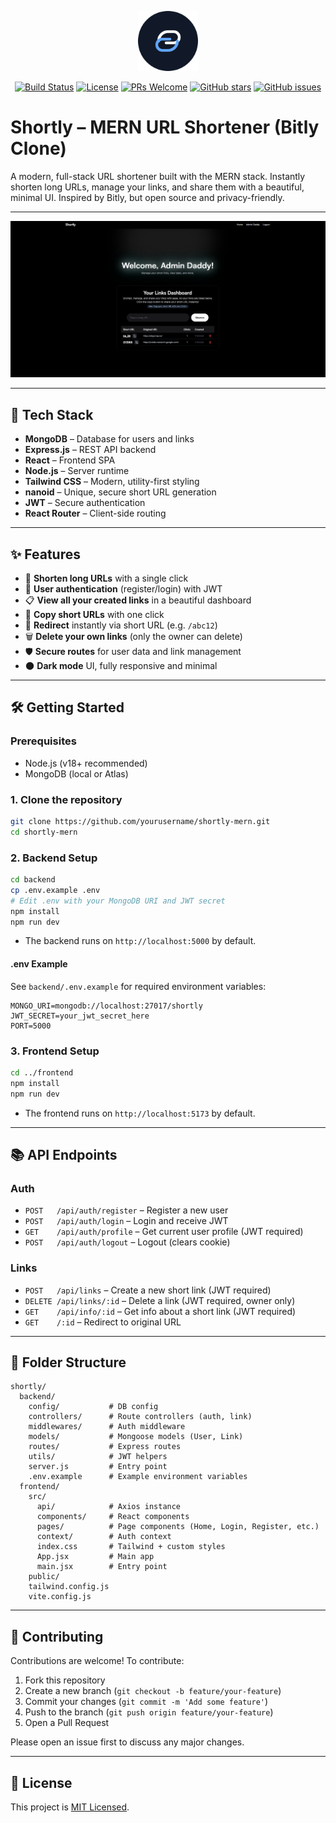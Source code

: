 <p align="center">
  <img src="frontend/public/shortly-logo.svg" alt="Shortly Logo" width="96" height="96" />
</p>

<p align="center">
  <a href="https://github.com/rusilkoirala/shortly/actions"><img src="https://img.shields.io/github/actions/workflow/status/rusilkoirala/shortly/ci.yml?branch=main&label=build" alt="Build Status"></a>
  <a href="./LICENSE"><img src="https://img.shields.io/github/license/rusilkoirala/shortly?color=blue" alt="License"></a>
  <a href="https://github.com/rusilkoirala/shortly/pulls"><img src="https://img.shields.io/badge/PRs-welcome-brightgreen.svg" alt="PRs Welcome"></a>
  <a href="https://github.com/rusilkoirala/shortly/stargazers"><img src="https://img.shields.io/github/stars/rusilkoirala/shortly?style=social" alt="GitHub stars"></a>
  <a href="https://github.com/rusilkoirala/shortly/issues"><img src="https://img.shields.io/github/issues/rusilkoirala/shortly" alt="GitHub issues"></a>
</p>

# Shortly – MERN URL Shortener (Bitly Clone)

A modern, full-stack URL shortener built with the MERN stack. Instantly shorten long URLs, manage your links, and share them with a beautiful, minimal UI. Inspired by Bitly, but open source and privacy-friendly.

---

![Demo Screenshot](./frontend/public/screenshot.png)

---

## 🚀 Tech Stack
- **MongoDB** – Database for users and links
- **Express.js** – REST API backend
- **React** – Frontend SPA
- **Node.js** – Server runtime
- **Tailwind CSS** – Modern, utility-first styling
- **nanoid** – Unique, secure short URL generation
- **JWT** – Secure authentication
- **React Router** – Client-side routing

---

## ✨ Features
- 🔗 **Shorten long URLs** with a single click
- 🔐 **User authentication** (register/login) with JWT
- 📋 **View all your created links** in a beautiful dashboard
- 📎 **Copy short URLs** with one click
- 🚀 **Redirect** instantly via short URL (e.g. `/abc12`)
- 🗑️ **Delete your own links** (only the owner can delete)
- 🛡️ **Secure routes** for user data and link management
- 🌑 **Dark mode** UI, fully responsive and minimal

---

## 🛠️ Getting Started

### Prerequisites
- Node.js (v18+ recommended)
- MongoDB (local or Atlas)

### 1. Clone the repository
```bash
git clone https://github.com/yourusername/shortly-mern.git
cd shortly-mern
```

### 2. Backend Setup
```bash
cd backend
cp .env.example .env
# Edit .env with your MongoDB URI and JWT secret
npm install
npm run dev
```
- The backend runs on `http://localhost:5000` by default.

#### .env Example
See `backend/.env.example` for required environment variables:
```
MONGO_URI=mongodb://localhost:27017/shortly
JWT_SECRET=your_jwt_secret_here
PORT=5000
```

### 3. Frontend Setup
```bash
cd ../frontend
npm install
npm run dev
```
- The frontend runs on `http://localhost:5173` by default.

---

## 📚 API Endpoints

### Auth
- `POST   /api/auth/register` – Register a new user
- `POST   /api/auth/login` – Login and receive JWT
- `GET    /api/auth/profile` – Get current user profile (JWT required)
- `POST   /api/auth/logout` – Logout (clears cookie)

### Links
- `POST   /api/links` – Create a new short link (JWT required)
- `DELETE /api/links/:id` – Delete a link (JWT required, owner only)
- `GET    /api/info/:id` – Get info about a short link (JWT required)
- `GET    /:id` – Redirect to original URL

---

## 📁 Folder Structure
```
shortly/
  backend/
    config/           # DB config
    controllers/      # Route controllers (auth, link)
    middlewares/      # Auth middleware
    models/           # Mongoose models (User, Link)
    routes/           # Express routes
    utils/            # JWT helpers
    server.js         # Entry point
    .env.example      # Example environment variables
  frontend/
    src/
      api/            # Axios instance
      components/     # React components
      pages/          # Page components (Home, Login, Register, etc.)
      context/        # Auth context
      index.css       # Tailwind + custom styles
      App.jsx         # Main app
      main.jsx        # Entry point
    public/
    tailwind.config.js
    vite.config.js
```

---

## 🤝 Contributing

Contributions are welcome! To contribute:
1. Fork this repository
2. Create a new branch (`git checkout -b feature/your-feature`)
3. Commit your changes (`git commit -m 'Add some feature'`)
4. Push to the branch (`git push origin feature/your-feature`)
5. Open a Pull Request

Please open an issue first to discuss any major changes.

---

## 📄 License

This project is [MIT Licensed](./LICENSE). 